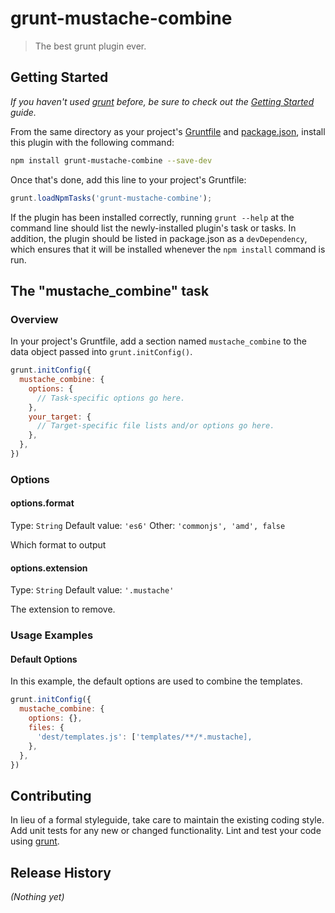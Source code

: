 # grunt-mustache-combine

> The best grunt plugin ever.

## Getting Started
_If you haven't used [grunt][] before, be sure to check out the [Getting Started][] guide._

From the same directory as your project's [Gruntfile][Getting Started] and [package.json][], install this plugin with the following command:

```bash
npm install grunt-mustache-combine --save-dev
```

Once that's done, add this line to your project's Gruntfile:

```js
grunt.loadNpmTasks('grunt-mustache-combine');
```

If the plugin has been installed correctly, running `grunt --help` at the command line should list the newly-installed plugin's task or tasks. In addition, the plugin should be listed in package.json as a `devDependency`, which ensures that it will be installed whenever the `npm install` command is run.

[grunt]: http://gruntjs.com/
[Getting Started]: https://github.com/gruntjs/grunt/blob/devel/docs/getting_started.md
[package.json]: https://npmjs.org/doc/json.html

## The "mustache_combine" task

### Overview
In your project's Gruntfile, add a section named `mustache_combine` to the data object passed into `grunt.initConfig()`.

```js
grunt.initConfig({
  mustache_combine: {
    options: {
      // Task-specific options go here.
    },
    your_target: {
      // Target-specific file lists and/or options go here.
    },
  },
})
```

### Options

#### options.format
Type: `String`
Default value: `'es6'`
Other: `'commonjs', 'amd', false`

Which format to output

#### options.extension
Type: `String`
Default value: `'.mustache'`

The extension to remove.

### Usage Examples

#### Default Options
In this example, the default options are used to combine the templates.

```js
grunt.initConfig({
  mustache_combine: {
    options: {},
    files: {
      'dest/templates.js': ['templates/**/*.mustache],
    },
  },
})
```

## Contributing
In lieu of a formal styleguide, take care to maintain the existing coding style. Add unit tests for any new or changed functionality. Lint and test your code using [grunt][].

## Release History
_(Nothing yet)_
